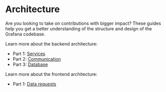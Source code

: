 # Architecture

Are you looking to take on contributions with bigger impact? These guides help you get a better understanding of the structure and design of the Grafana codebase.

Learn more about the backend architecture:

- Part 1: [Services](../backend/services.md)
- Part 2: [Communication](../backend/communication.md)
- Part 3: [Database](../backend/database.md)

Learn more about the frontend architecture:

- Part 1: [Data requests](frontend-data-requests.md)
